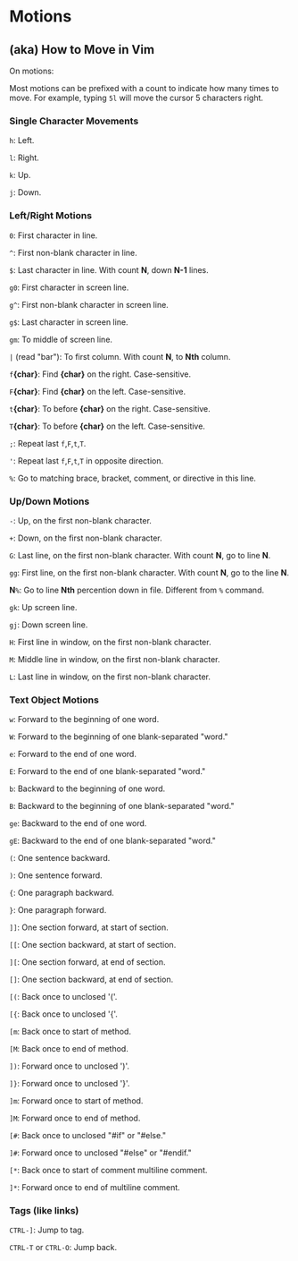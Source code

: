 # Motions
## (aka) How to Move in Vim

On motions:

Most motions can be prefixed with a count to indicate how many times to move.
For example, typing `5l` will move the cursor 5 characters right.

### Single Character Movements

`h`: Left.

`l`: Right.

`k`: Up.

`j`: Down.

### Left/Right Motions

`0`: First character in line.

`^`: First non-blank character in line.

`$`: Last character in line. With count **N**, down **N-1** lines.

`g0`: First character in screen line.

`g^`: First non-blank character in screen line.

`g$`: Last character in screen line.

`gm`: To middle of screen line.

`|` (read "bar"): To first column. With count **N**, to **Nth** column.

`f`**{char}**: Find **{char}** on the right. Case-sensitive.

`F`**{char}**: Find **{char}** on the left. Case-sensitive.

`t`**{char}**: To before **{char}** on the right. Case-sensitive.

`T`**{char}**: To before **{char}** on the left. Case-sensitive.

`;`: Repeat last `f`,`F`,`t`,`T`.

`'`: Repeat last `f`,`F`,`t`,`T` in opposite direction.

`%`: Go to matching brace, bracket, comment, or directive in this line.

### Up/Down Motions

`-`: Up, on the first non-blank character.

`+`: Down, on the first non-blank character.

`G`: Last line, on the first non-blank character. With count **N**, go to line **N**.

`gg`: First line, on the first non-blank character. With count **N**, go to the line **N**.

**N**`%`: Go to line **Nth** percention down in file. Different from `%` command.

`gk`: Up screen line.

`gj`: Down screen line.

`H`: First line in window, on the first non-blank character.

`M`: Middle line in window, on the first non-blank character.

`L`: Last line in window, on the first non-blank character.

### Text Object Motions

`w`: Forward to the beginning of one word.

`W`: Forward to the beginning of one blank-separated "word."

`e`: Forward to the end of one word.

`E`: Forward to the end of one blank-separated "word."

`b`: Backward to the beginning of one word.

`B`: Backward to the beginning of one blank-separated "word."

`ge`: Backward to the end of one word.

`gE`: Backward to the end of one blank-separated "word."

`(`: One sentence backward.

`)`: One sentence forward.

`{`: One paragraph backward.

`}`: One paragraph forward.

`]]`: One section forward, at start of section.

`[[`: One section backward, at start of section.

`][`: One section forward, at end of section.

`[]`: One section backward, at end of section.

`[(`: Back once to unclosed '('.

`[{`: Back once to unclosed '{'.

`[m`: Back once to start of method.

`[M`: Back once to end of method.

`])`: Forward once to unclosed ')'.

`]}`: Forward once to unclosed '}'.

`]m`: Forward once to start of method.

`]M`: Forward once to end of method.

`[#`: Back once to unclosed "#if" or "#else."

`]#`: Forward once to unclosed "#else" or "#endif."

`[*`: Back once to start of comment multiline comment.

`]*`: Forward once to end of multiline comment.

### Tags (like links)

`CTRL-]`: Jump to tag.

`CTRL-T` or `CTRL-O`: Jump back.
